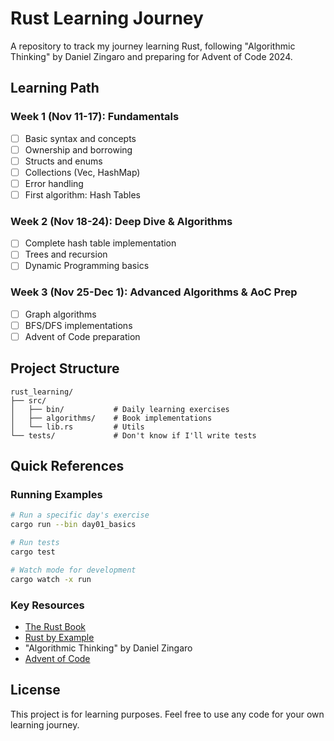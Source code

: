 # Rust Learning Journey

A repository to track my journey learning Rust, following "Algorithmic Thinking" by Daniel Zingaro and preparing for Advent of Code 2024.

## Learning Path

### Week 1 (Nov 11-17): Fundamentals
- [ ] Basic syntax and concepts
- [ ] Ownership and borrowing
- [ ] Structs and enums
- [ ] Collections (Vec, HashMap)
- [ ] Error handling
- [ ] First algorithm: Hash Tables

### Week 2 (Nov 18-24): Deep Dive & Algorithms
- [ ] Complete hash table implementation
- [ ] Trees and recursion
- [ ] Dynamic Programming basics

### Week 3 (Nov 25-Dec 1): Advanced Algorithms & AoC Prep
- [ ] Graph algorithms
- [ ] BFS/DFS implementations
- [ ] Advent of Code preparation

## Project Structure

```
rust_learning/
├── src/
│   ├── bin/           # Daily learning exercises
│   ├── algorithms/    # Book implementations
│   └── lib.rs         # Utils
└── tests/             # Don't know if I'll write tests
```

## Quick References

### Running Examples

```bash
# Run a specific day's exercise
cargo run --bin day01_basics

# Run tests
cargo test

# Watch mode for development
cargo watch -x run
```

### Key Resources

- [The Rust Book](https://doc.rust-lang.org/book/)
- [Rust by Example](https://doc.rust-lang.org/rust-by-example/)
- "Algorithmic Thinking" by Daniel Zingaro
- [Advent of Code](https://adventofcode.com/)


## License

This project is for learning purposes. Feel free to use any code for your own learning journey.
